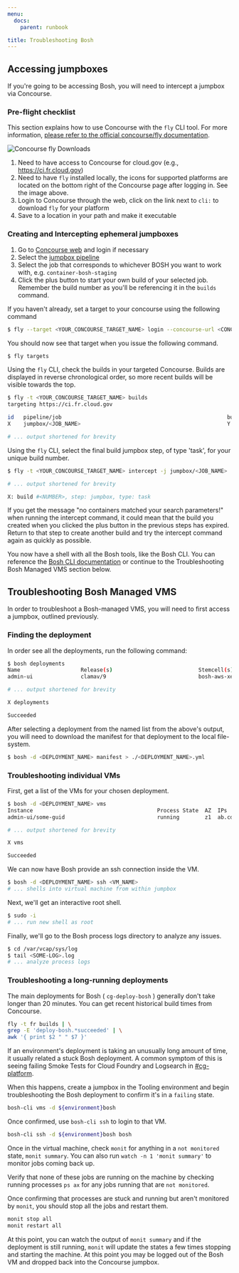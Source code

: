 ```yaml
---
menu:
  docs:
    parent: runbook

title: Troubleshooting Bosh
---
```

## Accessing jumpboxes

If you're going to be accessing Bosh, you will need to intercept a jumpbox via
Concourse.

### Pre-flight checklist

This section explains how to use Concourse with the `fly` CLI tool. For more
information, [please refer to the official concourse/fly
documentation](https://github.com/concourse/fly#installing-from-the-concourse-ui-for-project-development).

![Concourse fly Downloads](/img/concourse-fly-download-icons.png "Download icons for Concourse fly binary")

1. Need to have access to Concourse for cloud.gov (e.g., https://ci.fr.cloud.gov)
1. Need to have `fly` installed locally, the icons for supported platforms are
   located on the bottom right of the Concourse page after logging in. See the
   image above.
1. Login to Concourse through the web, click on the link next to `cli:` to download `fly` for your platform
1. Save to a location in your path and make it executable

### Creating and Intercepting ephemeral jumpboxes

1. Go to [Concourse web](https://ci.fr.cloud.gov/login) and login if necessary
1. Select the [jumpbox pipeline](https://ci.fr.cloud.gov/pipelines/jumpbox)
1. Select the job that corresponds to whichever BOSH you want to work with, e.g. `container-bosh-staging`
1. Click the plus button to start your own build of your selected job. Remember
   the build number as you'll be referencing it in the `builds` command.

If you haven't already, set a target to your concourse using the following command

```sh
$ fly --target <YOUR_CONCOURSE_TARGET_NAME> login --concourse-url <CONCOURSE_URL> (e.g. https://ci.example.com)
```
You should now see that target when you issue the following command.
```sh
$ fly targets
```
Using the `fly` CLI, check the builds in your targeted Concourse. Builds are
displayed in reverse chronological order, so more recent builds will be
visible towards the top.

```sh
$ fly -t <YOUR_CONCOURSE_TARGET_NAME> builds
targeting https://ci.fr.cloud.gov

id   pipeline/job                                                    build  status     start                     end                       duration
X    jumpbox/<JOB_NAME>                                              Y      succeeded  datetime                  datetime                  XmYs

# ... output shortened for brevity

```

Using the `fly` CLI, select the final build jumpbox step, of type 'task', for
your unique build number.

```sh
$ fly -t <YOUR_CONCOURSE_TARGET_NAME> intercept -j jumpbox/<JOB_NAME>

# ... output shortened for brevity

X: build #<NUMBER>, step: jumpbox, type: task
```

If you get the message "no containers matched your search parameters!" when
running the intercept command, it could mean that the build you created when
you clicked the plus button in the previous steps has expired.  Return to that
step to create another build and try the intercept command again as quickly
as possible.

You now have a shell with all the Bosh tools, like the Bosh CLI. You can
reference the [Bosh CLI documentation](https://bosh.io/docs) or continue to
the Troubleshooting Bosh Managed VMS section below.

## Troubleshooting Bosh Managed VMS

In order to troubleshoot a Bosh-managed VMS, you will need to first access a
jumpbox, outlined previously.

### Finding the deployment

In order see all the deployments, run the following command:

```sh
$ bosh deployments
Name                   Release(s)                           Stemcell(s)                                      Team(s)  Cloud Config
admin-ui               clamav/9                             bosh-aws-xen-hvm-ubuntu-trusty-go_agent/3421.11  -        latest

# ... output shortened for brevity

X deployments

Succeeded
```

After selecting a deployment from the named list from the above's output, you
will need to download the manifest for that deployment to the local file-system.

```sh
$ bosh -d <DEPLOYMENT_NAME> manifest > ./<DEPLOYMENT_NAME>.yml
```

### Troubleshooting individual VMs

First, get a list of the VMs for your chosen deployment.

```sh
$ bosh -d <DEPLOYMENT_NAME> vms
Instance                                       Process State  AZ  IPs        VM CID               VM Type
admin-ui/some-guid                             running        z1  ab.cd.e.f  i-some-id            admin-ui

# ... output shortened for brevity

X vms

Succeeded
```

We can now have Bosh provide an ssh connection inside the VM.

```sh
$ bosh -d <DEPLOYMENT_NAME> ssh <VM_NAME>
# ... shells into virtual machine from within jumpbox
```

Next, we'll get an interactive root shell.

```sh
$ sudo -i
# ... run new shell as root
```

Finally, we'll go to the Bosh process logs directory to analyze any issues.

```sh
$ cd /var/vcap/sys/log
$ tail <SOME-LOG>.log
# ... analyze process logs
```

### Troubleshooting a long-running deployments

The main deployments for Bosh ( `cg-deploy-bosh` ) generally don't take longer
than 20 minutes. You can get recent historical build times from Concourse.

```sh
fly -t fr builds | \
grep -E 'deploy-bosh.*succeeded' | \
awk '{ print $2 " " $7 }'
```

If an environment's deployment is taking an unusually long amount of time, it
usually related a stuck Bosh deployment. A common symptom of this is seeing
failing Smoke Tests for Cloud Foundry and Logsearch in
[#cg-platform](https://gsa-tts.slack.com/messages/cg-platform).

When this happens, create a jumpbox in the Tooling environment and begin
troubleshooting the Bosh deployment to confirm it's in a `failing` state.

```sh
bosh-cli vms -d ${environment}bosh
```

Once confirmed, use `bosh-cli ssh` to login to that VM.

```sh
bosh-cli ssh -d ${environment}bosh bosh
```

Once in the virtual machine, check `monit` for anything in a `not monitored`
state, `monit summary`. You can also run `watch -n 1 'monit summary'` to monitor
jobs coming back up.

Verify that none of these jobs are running on the machine by checking running
processes `ps ax` for any jobs running that are `not monitored`.

Once confirming that processes are stuck and running but aren't monitored by
`monit`, you should stop all the jobs and restart them.


```sh
monit stop all
monit restart all
```

At this point, you can watch the output of `monit summary` and if the deployment
is still running, `monit` will update the states a few times stopping and
starting the machine. At this point you may be logged out of the Bosh VM and
dropped back into the Concourse jumpbox.
